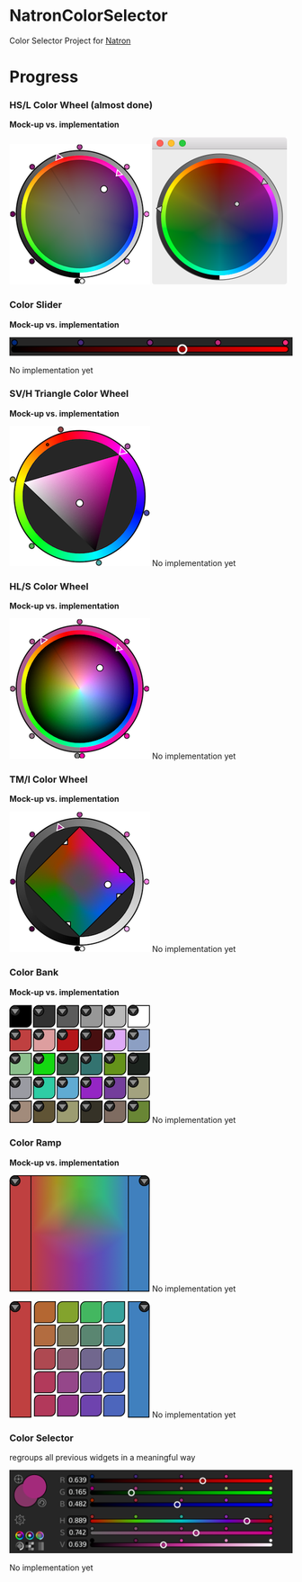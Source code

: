 # NatronColorSelector

Color Selector Project for [Natron](https://github.com/MrKepzie/Natron)

# Progress

### HS/L Color Wheel (almost done)

  **Mock-up vs.  implementation**

  ![HS/L mock-up](gallery/mock_HS_L.png)
  ![HS/L current](gallery/current_HS_L.png)
### Color Slider

  **Mock-up vs.  implementation**

  ![HS/L mock-up](gallery/mock_color_slider.png)

  No implementation yet
### SV/H Triangle Color Wheel

  **Mock-up vs.  implementation**

  ![HS/L mock-up](gallery/mock_SV_H.png)      No implementation yet
### HL/S Color Wheel

  **Mock-up vs.  implementation**

  ![HS/L mock-up](gallery/mock_HL_S.png)      No implementation yet
### TM/I Color Wheel

  **Mock-up vs.  implementation**

  ![HS/L mock-up](gallery/mock_TM_I.png)      No implementation yet
### Color Bank

  **Mock-up vs.  implementation**

  ![HS/L mock-up](gallery/mock_color_bank.png)      No implementation yet
### Color Ramp

  **Mock-up vs.  implementation**

  ![HS/L mock-up](gallery/mock_color_ramp_c.png)      No implementation yet

  ![HS/L mock-up](gallery/mock_color_ramp_d.png)      No implementation yet
### Color Selector
regroups all previous widgets in a meaningful way

  ![HS/L mock-up](gallery/mock_color_selector.png)      

  No implementation yet
